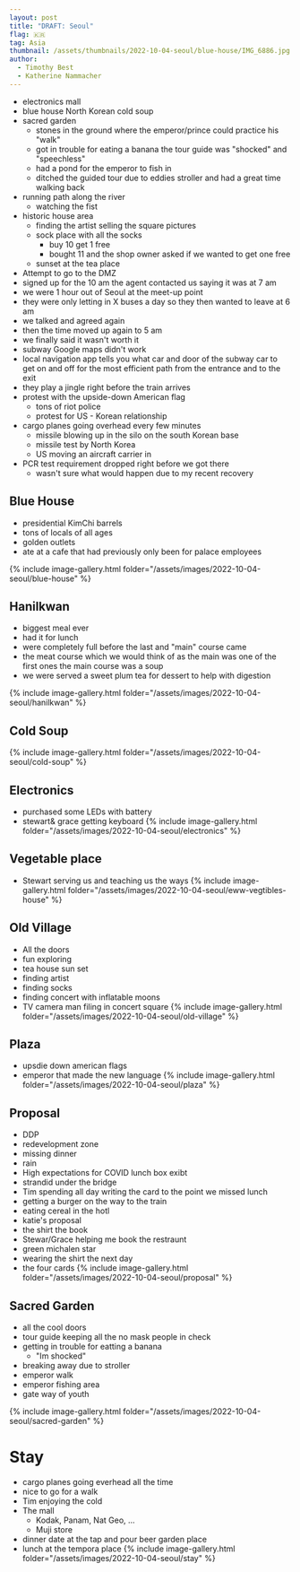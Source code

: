 ```yaml
---
layout: post
title: "DRAFT: Seoul"
flag: 🇰🇷
tag: Asia
thumbnail: /assets/thumbnails/2022-10-04-seoul/blue-house/IMG_6886.jpg
author:
  - Timothy Best
  - Katherine Nammacher
---
```



- electronics mall
- blue house
  North Korean cold soup
- sacred garden
  - stones in the ground where the emperor/prince could practice his "walk"
  - got in trouble for eating a banana
    the tour guide was "shocked" and "speechless"
  - had a pond for the emperor to fish in
  - ditched the guided tour due to eddies stroller and had a great time walking back
- running path along the river
  - watching the fist
- historic house area
  - finding the artist selling the square pictures
  - sock place with all the socks
    - buy 10 get 1 free
    - bought 11 and the shop owner asked if we wanted to get one free
  - sunset at the tea place
- Attempt to go to the DMZ
- signed up for the 10 am
  the agent contacted us saying it was at 7 am
- we were 1 hour out of Seoul at the meet-up point
- they were only letting in X buses a day so they then wanted to leave at 6 am
- we talked and agreed again
- then the time moved up again to 5 am
- we finally said it wasn't worth it
- subway
  Google maps didn't work
- local navigation app tells you what car and door of the subway car to get on and off for the most efficient path from the entrance and to the exit
- they play a jingle right before the train arrives
- protest with the upside-down American flag
  - tons of riot police
  - protest for US - Korean relationship
- cargo planes going overhead every few minutes
  - missile blowing up in the silo on the south Korean base
  - missile test by North Korea
  - US moving an aircraft carrier in
- PCR test requirement dropped right before we got there
  - wasn't sure what would happen due to my recent recovery


## Blue House

- presidential KimChi barrels
- tons of locals of all ages
- golden outlets
- ate at a cafe that had previously only been for palace employees

{% include image-gallery.html folder="/assets/images/2022-10-04-seoul/blue-house" %}

## Hanilkwan

- biggest meal ever
- had it for lunch
- were completely full before the last and "main" course came
- the meat course which we would think of as the main was one of the first ones
  the main course was a soup
- we were served a sweet plum tea for dessert to help with digestion

{% include image-gallery.html folder="/assets/images/2022-10-04-seoul/hanilkwan" %}

## Cold Soup

{% include image-gallery.html folder="/assets/images/2022-10-04-seoul/cold-soup" %}

## Electronics
- purchased some LEDs with battery
- stewart& grace getting keyboard
{% include image-gallery.html folder="/assets/images/2022-10-04-seoul/electronics" %}

## Vegetable place
- Stewart serving us and teaching us the ways
{% include image-gallery.html folder="/assets/images/2022-10-04-seoul/eww-vegtibles-house" %}


## Old Village
- All the doors
- fun exploring
- tea house sun set
- finding artist
- finding socks
- finding concert with inflatable moons
- TV camera man filing in concert square
{% include image-gallery.html folder="/assets/images/2022-10-04-seoul/old-village" %}


## Plaza
- upsdie down american flags
- emperor that made the new language
{% include image-gallery.html folder="/assets/images/2022-10-04-seoul/plaza" %}


## Proposal
- DDP
- redevelopment zone
- missing dinner
- rain
- High expectations for COVID lunch box exibt
- strandid under the bridge
- Tim spending all day writing the card to the point we missed lunch
- getting a burger on the way to the train
- eating cereal in the hotl
- katie's proposal
- the shirt the book
- Stewar/Grace helping me book the restraunt
- green michalen star
- wearing the shirt the next day
- the four cards
{% include image-gallery.html folder="/assets/images/2022-10-04-seoul/proposal" %}


## Sacred Garden
- all the cool doors
- tour guide keeping all the no mask people in check
- getting in trouble for eatting a banana
  - "Im shocked"
- breaking away due to stroller
- emperor walk
- emperor fishing area
- gate way of youth

{% include image-gallery.html folder="/assets/images/2022-10-04-seoul/sacred-garden" %}

# Stay
- cargo planes going everhead all the time
- nice to go for a walk
- Tim enjoying the cold
- The mall
  - Kodak, Panam, Nat Geo, ...
  - Muji store
- dinner date at the tap and pour beer garden place
- lunch at the tempora place
{% include image-gallery.html folder="/assets/images/2022-10-04-seoul/stay" %}
